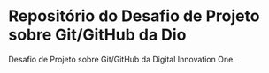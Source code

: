 # Repositório do Desafio de Projeto sobre Git/GitHub da Dio
Desafio de Projeto sobre Git/GitHub da Digital Innovation One.
